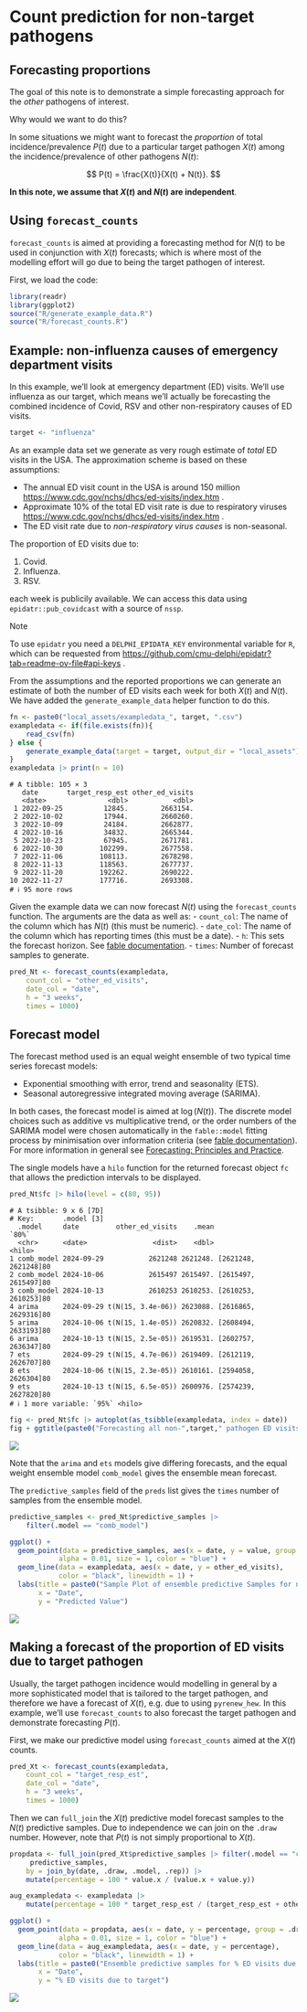# Count prediction for non-target pathogens


## Forecasting proportions

The goal of this note is to demonstrate a simple forecasting approach
for the *other* pathogens of interest.

Why would we want to do this?

In some situations we might want to forecast the *proportion* of total
incidence/prevalence $P(t)$ due to a particular target pathogen $X(t)$
among the incidence/prevalence of other pathogens $N(t)$:

$$
P(t) = \frac{X(t)}{X(t) + N(t)}.
$$

**In this note, we assume that $X(t)$ and $N(t)$ are independent**.

## Using `forecast_counts`

`forecast_counts` is aimed at providing a forecasting method for $N(t)$
to be used in conjunction with $X(t)$ forecasts; which is where most of
the modelling effort will go due to being the target pathogen of
interest.

First, we load the code:

``` r
library(readr)
library(ggplot2)
source("R/generate_example_data.R")
source("R/forecast_counts.R")
```

## Example: non-influenza causes of emergency department visits

In this example, we’ll look at emergency department (ED) visits. We’ll
use influenza as our target, which means we’ll actually be forecasting
the combined incidence of Covid, RSV and other non-respiratory causes of
ED visits.

``` r
target <- "influenza"
```

As an example data set we generate as very rough estimate of *total* ED
visits in the USA. The approximation scheme is based on these
assumptions:

- The annual ED visit count in the USA is around 150 million
  https://www.cdc.gov/nchs/dhcs/ed-visits/index.htm .
- Approximate 10% of the total ED visit rate is due to respiratory
  viruses https://www.cdc.gov/nchs/dhcs/ed-visits/index.htm .
- The ED visit rate due to *non-respiratory virus causes* is
  non-seasonal.

The proportion of ED visits due to:

1.  Covid.
2.  Influenza.
3.  RSV.

each week is publicily available. We can access this data using
`epidatr::pub_covidcast` with a source of `nssp`.

> [!NOTE]
>
> To use `epidatr` you need a `DELPHI_EPIDATA_KEY` environmental
> variable for `R`, which can be requested from
> https://github.com/cmu-delphi/epidatr?tab=readme-ov-file#api-keys .

From the assumptions and the reported proportions we can generate an
estimate of both the number of ED visits each week for both $X(t)$ and
$N(t)$. We have added the `generate_example_data` helper function to do
this.

``` r
fn <- paste0("local_assets/exampledata_", target, ".csv")
exampledata <- if(file.exists(fn)){
    read_csv(fn)
} else {
    generate_example_data(target = target, output_dir = "local_assets")
}
exampledata |> print(n = 10)
```

    # A tibble: 105 × 3
       date       target_resp_est other_ed_visits
       <date>               <dbl>           <dbl>
     1 2022-09-25          12845.        2663154.
     2 2022-10-02          17944.        2660260.
     3 2022-10-09          24184.        2662877.
     4 2022-10-16          34832.        2665344.
     5 2022-10-23          67945.        2671781.
     6 2022-10-30         102299.        2677558.
     7 2022-11-06         108113.        2678298.
     8 2022-11-13         118563.        2677737.
     9 2022-11-20         192262.        2690222.
    10 2022-11-27         177716.        2693308.
    # ℹ 95 more rows

Given the example data we can now forecast $N(t)$ using the
`forecast_counts` function. The arguments are the data as well as: -
`count_col`: The name of the column which has $N(t)$ (this must be
numeric). - `date_col`: The name of the column which has reporting times
(this must be a date). - `h`: This sets the forecast horizon. See [fable
documentation](https://fable.tidyverts.org/). - `times`: Number of
forecast samples to generate.

``` r
pred_Nt <- forecast_counts(exampledata, 
    count_col = "other_ed_visits", 
    date_col = "date", 
    h = "3 weeks",
    times = 1000)
```

## Forecast model

The forecast method used is an equal weight ensemble of two typical time
series forecast models:

- Exponential smoothing with error, trend and seasonality (ETS).
- Seasonal autoregressive integrated moving average (SARIMA).

In both cases, the forecast model is aimed at $\log(N(t))$. The discrete
model choices such as additive vs multiplicative trend, or the order
numbers of the SARIMA model were chosen automatically in the
`fable::model` fitting process by minimisation over information criteria
(see [fable documentation](https://fable.tidyverts.org/)). For more
information in general see [Forecasting: Principles and
Practice](https://otexts.com/fpp3/).

The single models have a `hilo` function for the returned forecast
object `fc` that allows the prediction intervals to be displayed.

``` r
pred_Nt$fc |> hilo(level = c(80, 95)) 
```

    # A tsibble: 9 x 6 [7D]
    # Key:       .model [3]
      .model     date         other_ed_visits    .mean                `80%`
      <chr>      <date>                <dist>    <dbl>               <hilo>
    1 comb_model 2024-09-29           2621248 2621248. [2621248, 2621248]80
    2 comb_model 2024-10-06           2615497 2615497. [2615497, 2615497]80
    3 comb_model 2024-10-13           2610253 2610253. [2610253, 2610253]80
    4 arima      2024-09-29 t(N(15, 3.4e-06)) 2623088. [2616865, 2629316]80
    5 arima      2024-10-06 t(N(15, 1.4e-05)) 2620832. [2608494, 2633193]80
    6 arima      2024-10-13 t(N(15, 2.5e-05)) 2619531. [2602757, 2636347]80
    7 ets        2024-09-29 t(N(15, 4.7e-06)) 2619409. [2612119, 2626707]80
    8 ets        2024-10-06 t(N(15, 2.3e-05)) 2610161. [2594058, 2626304]80
    9 ets        2024-10-13 t(N(15, 6.5e-05)) 2600976. [2574239, 2627820]80
    # ℹ 1 more variable: `95%` <hilo>

``` r
fig <- pred_Nt$fc |> autoplot(as_tsibble(exampledata, index = date))
fig + ggtitle(paste0("Forecasting all non-",target," pathogen ED visits"))
```

![](README-prediction_files/figure-commonmark/unnamed-chunk-5-1.png)

Note that the `arima` and `ets` models give differing forecasts, and the
equal weight ensemble model `comb_model` gives the ensemble mean
forecast.

The `predictive_samples` field of the `preds` list gives the `times`
number of samples from the ensemble model.

``` r
predictive_samples <- pred_Nt$predictive_samples |>
    filter(.model == "comb_model")

ggplot() +
  geom_point(data = predictive_samples, aes(x = date, y = value, group = .draw), 
            alpha = 0.01, size = 1, color = "blue") +
  geom_line(data = exampledata, aes(x = date, y = other_ed_visits), 
            color = "black", linewidth = 1) +
  labs(title = paste0("Sample Plot of ensemble predictive Samples for non-",target),
       x = "Date",
       y = "Predicted Value")
```

![](README-prediction_files/figure-commonmark/unnamed-chunk-6-1.png)

## Making a forecast of the proportion of ED visits due to target pathogen

Usually, the target pathogen incidence would modelling in general by a
more sophisticated model that is tailored to the target pathogen, and
therefore we have a forecast of $X(t)$, e.g. due to using `pyrenew_hew`.
In this example, we’ll use `forecast_counts` to also forecast the target
pathogen and demonstrate forecasting $P(t)$.

First, we make our predictive model using `forecast_counts` aimed at the
$X(t)$ counts.

``` r
pred_Xt <- forecast_counts(exampledata, 
    count_col = "target_resp_est", 
    date_col = "date", 
    h = "3 weeks",
    times = 1000)
```

Then we can `full_join` the $X(t)$ predictive model forecast samples to
the $N(t)$ predictive samples. Due to independence we can join on the
`.draw` number. However, note that $P(t)$ is not simply proportional to
$X(t)$.

``` r
propdata <- full_join(pred_Xt$predictive_samples |> filter(.model == "comb_model"),
     predictive_samples,
    by = join_by(date, .draw, .model, .rep)) |>
    mutate(percentage = 100 * value.x / (value.x + value.y))

aug_exampledata <- exampledata |>
    mutate(percentage = 100 * target_resp_est / (target_resp_est + other_ed_visits))

ggplot() +
  geom_point(data = propdata, aes(x = date, y = percentage, group = .draw), 
            alpha = 0.01, size = 1, color = "blue") +
  geom_line(data = aug_exampledata, aes(x = date, y = percentage), 
            color = "black", linewidth = 1) +
  labs(title = paste0("Ensemble predictive samples for % ED visits due to ",target),
       x = "Date",
       y = "% ED visits due to target")
```

![](README-prediction_files/figure-commonmark/unnamed-chunk-8-1.png)

